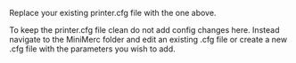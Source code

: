 Replace your existing printer.cfg file with the one above.

To keep the printer.cfg file clean do not add config changes here. Instead navigate to the MiniMerc folder and edit an existing .cfg file or create a new .cfg file with the parameters you wish to add.
